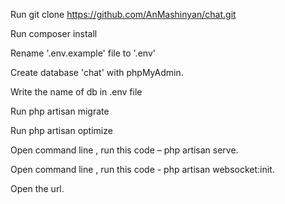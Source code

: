 Run git clone https://github.com/AnMashinyan/chat.git

Run composer install

Rename '.env.example' file to '.env'

Create database 'chat' with phpMyAdmin.

Write the name of db in .env file

Run php artisan migrate

Run php artisan optimize

Open command line , run this code – php artisan serve.

Open command line , run this code - php artisan websocket:init.

Open the url.
